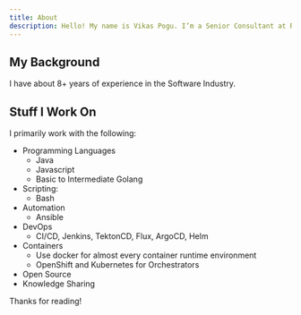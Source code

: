 ```yaml
---
title: About
description: Hello! My name is Vikas Pogu. I’m a Senior Consultant at Red Hat.
---
```


## My Background

I have about 8+ years of experience in the Software Industry.

## Stuff I Work On

I primarily work with the following:

- Programming Languages
  - Java
  - Javascript
  - Basic to Intermediate Golang
- Scripting:
  - Bash
- Automation
  - Ansible
- DevOps
  - CI/CD, Jenkins, TektonCD, Flux, ArgoCD, Helm
- Containers
  - Use docker for almost every container runtime environment
  - OpenShift and Kubernetes for Orchestrators
- Open Source
- Knowledge Sharing

Thanks for reading!
